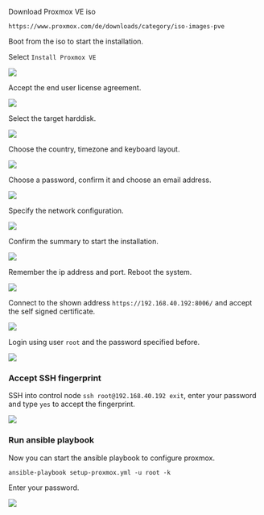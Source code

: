 Download Proxmox VE iso

`https://www.proxmox.com/de/downloads/category/iso-images-pve`

Boot from the iso to start the installation.

Select `Install Proxmox VE`

![](./images/setup-proxmox/1.png)

Accept the end user license agreement.

![](./images/setup-proxmox/2.png)

Select the target harddisk.

![](./images/setup-proxmox/3.png)

Choose the country, timezone and keyboard layout.

![](./images/setup-proxmox/4.png)

Choose a password, confirm it and choose an email address.

![](./images/setup-proxmox/5.png)

Specify the network configuration.

![](./images/setup-proxmox/6.png)

Confirm the summary to start the installation.

![](./images/setup-proxmox/7.png)

Remember the ip address and port. Reboot the system.

![](./images/setup-proxmox/8.png)

Connect to the shown address `https://192.168.40.192:8006/` and accept the self signed certificate.

![](./images/setup-proxmox/9.png)

Login using user `root` and the password specified before.

![](./images/setup-proxmox/10.png)


### Accept SSH fingerprint
SSH into control node `ssh root@192.168.40.192 exit`, enter your password and type `yes` to accept the fingerprint.

![](./images/setup-proxmox/11.png)


### Run ansible playbook
Now you can start the ansible playbook to configure proxmox.

`ansible-playbook setup-proxmox.yml -u root -k`

Enter your password.

<!-- TODO: add image -->
![](./images/setup-proxmox/12.png)
